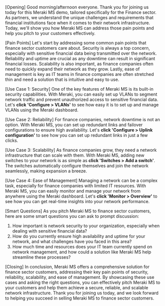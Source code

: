 [Opening]
Good morning/afternoon everyone. Thank you for joining us today for this Meraki MS demo, tailored specifically for the Finance sector. As partners, we understand the unique challenges and requirements that financial institutions face when it comes to their network infrastructure. Today, we'll show you how Meraki MS can address those pain points and help you pitch to your customers effectively.

[Pain Points]
Let's start by addressing some common pain points that finance sector customers care about. Security is always a top concern, especially with sensitive financial data being transmitted over the network. Reliability and uptime are crucial as any downtime can result in significant financial losses. Scalability is also important, as finance companies often need to quickly expand their network as they grow. Lastly, ease of management is key as IT teams in finance companies are often stretched thin and need a solution that is intuitive and easy to use.

[Use Case 1: Security]
One of the key features of Meraki MS is its built-in security capabilities. With Meraki, you can easily set up VLANs to segment network traffic and prevent unauthorized access to sensitive financial data. Let's **click 'Configure > VLANs'** to see how easy it is to set up and manage VLANs using the Meraki dashboard.

[Use Case 2: Reliability]
For finance companies, network downtime is not an option. With Meraki MS, you can set up redundant links and failover configurations to ensure high availability. Let's **click 'Configure > Uplink configuration'** to see how you can set up redundant links in just a few clicks.

[Use Case 3: Scalability]
As finance companies grow, they need a network infrastructure that can scale with them. With Meraki MS, adding new switches to your network is as simple as **click 'Switches > Add a switch'**. The switches automatically configure themselves and join the network seamlessly, making expansion a breeze.

[Use Case 4: Ease of Management]
Managing a network can be a complex task, especially for finance companies with limited IT resources. With Meraki MS, you can easily monitor and manage your network from anywhere using the Meraki dashboard. Let's **click 'Monitor > Overview'** to see how you can get real-time insights into your network performance.

[Smart Questions]
As you pitch Meraki MS to finance sector customers, here are some smart questions you can ask to prompt discussion:
1. How important is network security to your organization, especially when dealing with sensitive financial data?
2. How do you currently ensure high availability and uptime for your network, and what challenges have you faced in this area?
3. How much time and resources does your IT team currently spend on network management, and how could a solution like Meraki MS help streamline these processes?

[Closing]
In conclusion, Meraki MS offers a comprehensive solution for finance sector customers, addressing their key pain points of security, reliability, scalability, and ease of management. By showcasing these use cases and asking the right questions, you can effectively pitch Meraki MS to your customers and help them achieve a secure, reliable, and scalable network infrastructure. Thank you for joining us today, and we look forward to helping you succeed in selling Meraki MS to finance sector customers.